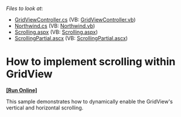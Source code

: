 <!-- default file list -->
*Files to look at*:

* [GridViewController.cs](./CS/GridView.Scrolling/Controllers/GridViewController.cs) (VB: [GridViewController.vb](./VB/GridView.Scrolling/Controllers/GridViewController.vb))
* [Northwind.cs](./CS/GridView.Scrolling/Models/Northwind.cs) (VB: [Northwind.vb](./VB/GridView.Scrolling/Models/Northwind.vb))
* [Scrolling.aspx](./CS/GridView.Scrolling/Views/GridView/Scrolling.aspx) (VB: [Scrolling.aspx](./VB/GridView.Scrolling/Views/GridView/Scrolling.aspx))
* [ScrollingPartial.ascx](./CS/GridView.Scrolling/Views/GridView/ScrollingPartial.ascx) (VB: [ScrollingPartial.ascx](./VB/GridView.Scrolling/Views/GridView/ScrollingPartial.ascx))
<!-- default file list end -->
# How to implement scrolling within GridView
<!-- run online -->
**[[Run Online]](https://codecentral.devexpress.com/e2920)**
<!-- run online end -->


<p>This sample demonstrates how to dynamically enable the GridView's vertical and horizontal scrolling.</p>

<br/>


